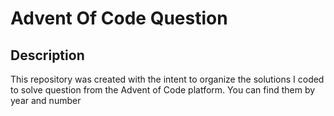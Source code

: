 # Advent Of Code Question

## Description
This repository was created with the intent to organize the solutions I coded to solve question from the Advent of Code platform. You can find them by year and number